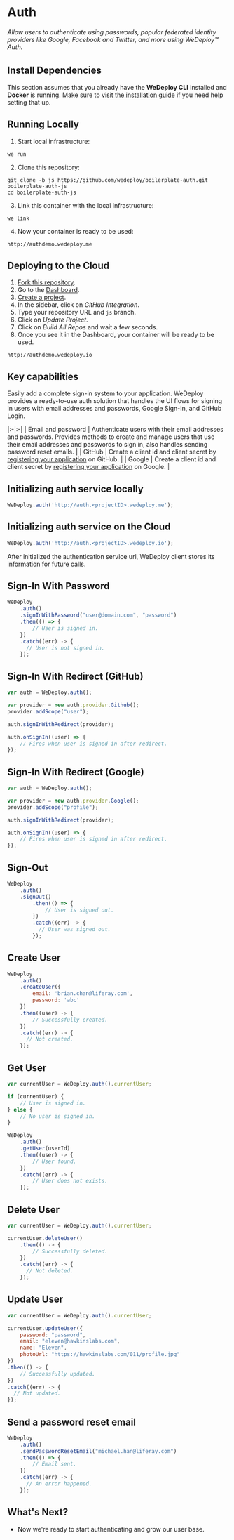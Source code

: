 # Auth

###### Allow users to authenticate using passwords, popular federated identity providers like Google, Facebook and Twitter, and more using *WeDeploy™ Auth*.

<!-- <article id="install-dependencies"> -->

## Install Dependencies

This section assumes that you already have the **WeDeploy CLI** installed and **Docker** is running. Make sure to [visit the installation guide](/docs/intro/using-the-cli.html) if you need help setting that up.

<!-- </article> -->

<!-- <article id="running-locally"> -->

## Running Locally

1. Start local infrastructure:

  ```text
we run
  ```

2. Clone this repository:

  ```text
git clone -b js https://github.com/wedeploy/boilerplate-auth.git boilerplate-auth-js
cd boilerplate-auth-js
  ```

3. Link this container with the local infrastructure:

  ```text
we link
  ```

4. Now your container is ready to be used:

  ```text
http://authdemo.wedeploy.me
  ```

<!-- </article> -->

<!-- <article id="deploying-to-the-cloud"> -->

## Deploying to the Cloud

1. [Fork this repository](https://github.com/wedeploy/boilerplate-auth/fork).
2. Go to the [Dashboard](http://dashboard.wedeploy.io).
3. [Create a project](http://dashboard.wedeploy.io/projects/create).
4. In the sidebar, click on *GitHub Integration*.
5. Type your repository URL and `js` branch.
6. Click on *Update Project*.
7. Click on *Build All Repos* and wait a few seconds.
8. Once you see it in the Dashboard, your container will be ready to be used.

  ```text
http://authdemo.wedeploy.io
  ```

<!-- </article> -->

<!-- <article id="signing-in"> -->

## Key capabilities

Easily add a complete sign-in system to your application. WeDeploy provides a ready-to-use auth solution that handles the UI flows for signing in users with email addresses and passwords, Google Sign-In, and GitHub Login.

|:-|:-|
| Email and password  | Authenticate users with their email addresses and passwords. Provides methods to create and manage users that use their email addresses and passwords to sign in, also handles sending password reset emails. |
| GitHub | Create a client id and client secret by [registering your application](https://github.com/settings/applications/new) on GitHub. |
| Google | Create a client id and client secret by [registering your application](https://developers.google.com/youtube/registering_an_application) on Google. |

## Initializing auth service locally

```js
WeDeploy.auth('http://auth.<projectID>.wedeploy.me');
```

## Initializing auth service on the Cloud

```js
WeDeploy.auth('http://auth.<projectID>.wedeploy.io');
```

After initialized the authentication service url, WeDeploy client stores its information for future calls.

## Sign-In With Password

```js
WeDeploy
	.auth()
	.signInWithPassword("user@domain.com", "password")
	.then(() => {
		// User is signed in.
	})
	.catch((err) -> {  
	  // User is not signed in.
	});
```

## Sign-In With Redirect (GitHub)

```js
var auth = WeDeploy.auth();

var provider = new auth.provider.Github();
provider.addScope("user");

auth.signInWithRedirect(provider);

auth.onSignIn((user) => {
	// Fires when user is signed in after redirect.
});
```

## Sign-In With Redirect (Google)

```js
var auth = WeDeploy.auth();

var provider = new auth.provider.Google();
provider.addScope("profile");

auth.signInWithRedirect(provider);

auth.onSignIn((user) => {
	// Fires when user is signed in after redirect.
});
```

## Sign-Out

```js
WeDeploy
	.auth()
	.signOut()
		.then(() => {
			// User is signed out.
		})
		.catch((err) -> {  
		  // User was signed out.
		});
```

## Create User

```js
WeDeploy
	.auth()
	.createUser({
		email: 'brian.chan@liferay.com',
		password: 'abc'
	})
	.then((user) -> {  
		// Successfully created.
	})
	.catch((err) -> {  
	  // Not created.
	});
```

## Get User

```js
var currentUser = WeDeploy.auth().currentUser;

if (currentUser) {
	// User is signed in.
} else {
	// No user is signed in.
}
```

```js
WeDeploy
	.auth()
	.getUser(userId)
	.then((user) -> {
		// User found.
	})
	.catch((err) -> {  
		// User does not exists.
	});
```


## Delete User

```js
var currentUser = WeDeploy.auth().currentUser;

currentUser.deleteUser()
	.then(() -> {  
		// Successfully deleted.
	})
	.catch((err) -> {  
	  // Not deleted.
	});
```


## Update User

```js
var currentUser = WeDeploy.auth().currentUser;

currentUser.updateUser({
	password: "password",
	email: "eleven@hawkinslabs.com",
	name: "Eleven",
	photoUrl: "https://hawkinslabs.com/011/profile.jpg"
})
.then(() -> {  
	// Successfully updated.
})
.catch((err) -> {  
  // Not updated.
});
```

## Send a password reset email

```js
WeDeploy
	.auth()
	.sendPasswordResetEmail("michael.han@liferay.com")
	.then(() => {
		// Email sent.
	})
	.catch((err) -> {  
	  // An error happened.
	});
```

<!-- </article> -->

## What's Next?

* Now we're ready to start authenticating and grow our user base.
